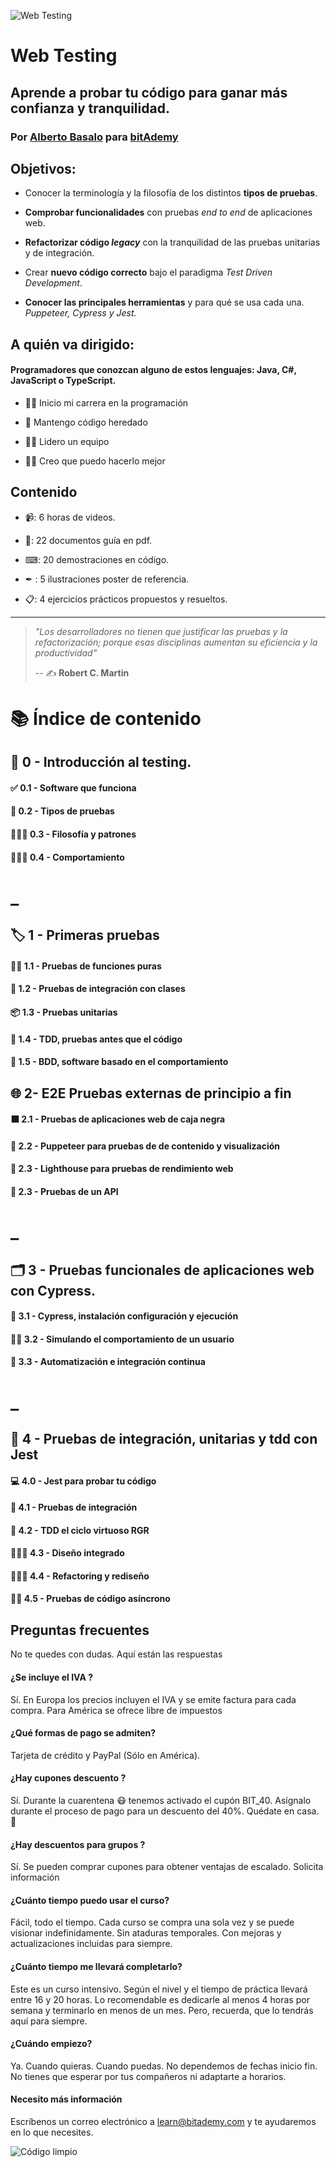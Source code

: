 ![Web Testing](../../static/images/portada_web-testing.png)

<div class="page"/>

# Web Testing

## Aprende a probar tu código para ganar más confianza y tranquilidad.

### Por [Alberto Basalo](https://www.linkedin.com/in/albertobasalo) para [bitAdemy](https://www.bitademy.com)

## Objetivos:

- Conocer la terminología y la filosofía de los distintos **tipos de pruebas**.

- **Comprobar funcionalidades** con pruebas _end to end_ de aplicaciones web.

- **Refactorizar código _legacy_** con la tranquilidad de las pruebas unitarias y de integración.

- Crear **nuevo código correcto** bajo el paradigma _Test Driven Development_.

- **Conocer las principales herramientas** y para qué se usa cada una. _Puppeteer, Cypress y Jest._

## A quién va dirigido:

#### Programadores que conozcan alguno de estos lenguajes: Java, C#, JavaScript o TypeScript.

- 👨‍💻 Inicio mi carrera en la programación

- 👴 Mantengo código heredado

- 🙋‍♂️ Lidero un equipo

- 👨‍💼 Creo que puedo hacerlo mejor

## Contenido

- 📹: 6 horas de videos.

- 📖: 22 documentos guía en pdf.

- ⌨: 20 demostraciones en código.

- ✒ : 5 ilustraciones poster de referencia.

- 📋: 4 ejercicios prácticos propuestos y resueltos.

---

> _"Los desarrolladores no tienen que justificar las pruebas y la refactorización; porque esas disciplinas aumentan su eficiencia y la productividad"_
>
> -- ✍️ **Robert C. Martin**

<div class="page"/>

# 📚 Índice de contenido

## 🏁 0 - Introducción al testing.

#### ✅ 0.1 - Software que funciona

#### 🔀 0.2 - Tipos de pruebas

#### 👨🏼‍🏫 0.3 - Filosofía y patrones

#### 👮🏼‍♀️ 0.4 - Comportamiento

# \_

## 🏷️ 1 - Primeras pruebas

#### 👼🏼 1.1 - Pruebas de funciones puras

#### 🧱 1.2 - Pruebas de integración con clases

#### 📦 1.3 - Pruebas unitarias

#### 🧬 1.4 - TDD, pruebas antes que el código

#### 🎪 1.5 - BDD, software basado en el comportamiento

<div class="page"/>

## 🌐 2- E2E Pruebas externas de principio a fin

#### ⬛ 2.1 - Pruebas de aplicaciones web de caja negra

#### 🎃 2.2 - Puppeteer para pruebas de de contenido y visualización

#### 🚢 2.3 - Lighthouse para pruebas de rendimiento web

#### 🧩 2.3 - Pruebas de un API

# \_

## 🗂️ 3 - Pruebas funcionales de aplicaciones web con Cypress.

#### 🌲 3.1 - Cypress, instalación configuración y ejecución

#### 👩🏼 3.2 - Simulando el comportamiento de un usuario

#### 🤖 3.3 - Automatización e integración continua

# \_

## 🔬 4 - Pruebas de integración, unitarias y tdd con Jest

#### 💻 4.0 - Jest para probar tu código

#### 🐎 4.1 - Pruebas de integración

#### 🎠 4.2 - TDD el ciclo virtuoso RGR

#### 👨🏼‍🎨 4.3 - Diseño integrado

#### 👨🏼‍🎤 4.4 - Refactoring y rediseño

#### 🏇🏼 4.5 - Pruebas de código asíncrono

<div class="page"/>

## Preguntas frecuentes

No te quedes con dudas. Aquí están las respuestas

#### ¿Se incluye el IVA ?

Sí. En Europa los precios incluyen el IVA y se emite factura para cada compra.
Para América se ofrece libre de impuestos

#### ¿Qué formas de pago se admiten?

Tarjeta de crédito y PayPal (Sólo en América).

#### ¿Hay cupones descuento ?

Sí. Durante la cuarentena 😷 tenemos activado el cupón BIT_40. Asígnalo durante el proceso de pago para un descuento del 40%. Quédate en casa. 🏡

#### ¿Hay descuentos para grupos ?

Sí. Se pueden comprar cupones para obtener ventajas de escalado. Solicita información

#### ¿Cuánto tiempo puedo usar el curso?

Fácil, todo el tiempo. Cada curso se compra una sola vez y se puede visionar indefinidamente. Sin ataduras temporales. Con mejoras y actualizaciones incluidas para siempre.

#### ¿Cuánto tiempo me llevará completarlo?

Este es un curso intensivo. Según el nivel y el tiempo de práctica llevará entre 16 y 20 horas. Lo recomendable es dedicarle al menos 4 horas por semana y terminarlo en menos de un mes. Pero, recuerda, que lo tendrás aquí para siempre.

#### ¿Cuándo empiezo?

Ya. Cuando quieras. Cuando puedas. No dependemos de fechas inicio fin. No tienes que esperar por tus compañeros ni adaptarte a horarios.

#### Necesito más información

Escríbenos un correo electrónico a <learn@bitademy.com> y te ayudaremos en lo que necesites.

<div class="page"/>

![Código limpio](../../static/images/citas/0.2-clean-code.png)
